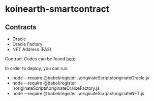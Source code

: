 # koinearth-smartcontract

## Contracts
* Oracle
* Oracle Factory
* NFT Address (FA2)

Contract Codes can be found [here](https://github.com/vinnyson/koinearth-smartcontract/tree/main/Contracts)

In order to deploy, you can run
* node --require @babel/register .\originateScripts\originateOracle.js
* node --require @babel/register .\originateScripts\originateOralceFactory.js
* node --require @babel/register .\originateScripts\originateNFT.js